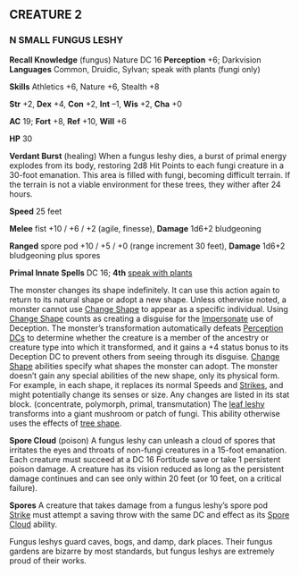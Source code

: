 ## CREATURE 2
### N SMALL FUNGUS LESHY

**Recall Knowledge** (fungus) Nature DC 16
**Perception** +6; Darkvision
**Languages** Common, Druidic, Sylvan; speak with plants (fungi only)

**Skills** Athletics +6, Nature +6, Stealth +8

**Str** +2, **Dex** +4, **Con** +2, **Int** –1, **Wis** +2, **Cha** +0

**AC** 19; **Fort** +8, **Ref** +10, **Will** +6

**HP** 30

**Verdant Burst** (healing) When a fungus leshy dies, a burst of primal energy explodes from its body, restoring 2d8 Hit Points to each fungi creature in a 30-foot emanation. This area is filled with fungi, becoming difficult terrain. If the terrain is not a viable environment for these trees, they wither after 24 hours.

**Speed** 25 feet

**Melee** fist +10 / +6 / +2 (agile, finesse), **Damage** 1d6+2 bludgeoning

**Ranged** spore pod +10 / +5 / +0 (range increment 30 feet), **Damage** 1d6+2 bludgeoning plus spores

**Primal Innate Spells** DC 16; **4th** [speak with plants](https://pf2easy.com/index.php?id=3530&name=flash_beetle#!)

The monster changes its shape indefinitely. It can use this action again to return to its natural shape or adopt a new shape. Unless otherwise noted, a monster cannot use [Change Shape](https://pf2easy.com/index.php?id=3530&name=flash_beetle#!) to appear as a specific individual. Using [Change Shape](https://pf2easy.com/index.php?id=3530&name=flash_beetle#!) counts as creating a disguise for the [Impersonate](https://pf2easy.com/index.php?id=3530&name=flash_beetle#!) use of Deception. The monster’s transformation automatically defeats [Perception](https://pf2easy.com/index.php?id=3530&name=flash_beetle#!) [DCs](https://pf2easy.com/index.php?id=3530&name=flash_beetle#!) to determine whether the creature is a member of the ancestry or creature type into which it transformed, and it gains a +4 status bonus to its Deception DC to prevent others from seeing through its disguise. [Change Shape](https://pf2easy.com/index.php?id=3530&name=flash_beetle#!) abilities specify what shapes the monster can adopt. The monster doesn’t gain any special abilities of the new shape, only its physical form. For example, in each shape, it replaces its normal Speeds and [Strikes](https://pf2easy.com/index.php?id=3530&name=flash_beetle#!), and might potentially change its senses or size. Any changes are listed in its stat block. (concentrate, polymorph, primal, transmutation) The [leaf leshy](https://pf2easy.com/index.php?id=3530&name=flash_beetle#!) transforms into a giant mushroom or patch of fungi. This ability otherwise uses the effects of [tree shape](https://pf2easy.com/index.php?id=3530&name=flash_beetle#!).

**Spore Cloud** (poison) A fungus leshy can unleash a cloud of spores that irritates the eyes and throats of non-fungi creatures in a 15-foot emanation. Each creature must succeed at a DC 16 Fortitude save or take 1 persistent poison damage. A creature has its vision reduced as long as the persistent damage continues and can see only within 20 feet (or 10 feet, on a critical failure).

**Spores** A creature that takes damage from a fungus leshy’s spore pod [Strike](https://pf2easy.com/index.php?id=3530&name=flash_beetle#!) must attempt a saving throw with the same DC and effect as its [Spore Cloud](https://pf2easy.com/index.php?id=3530&name=flash_beetle#!) ability.

Fungus leshys guard caves, bogs, and damp, dark places. Their fungus gardens are bizarre by most standards, but fungus leshys are extremely proud of their works.